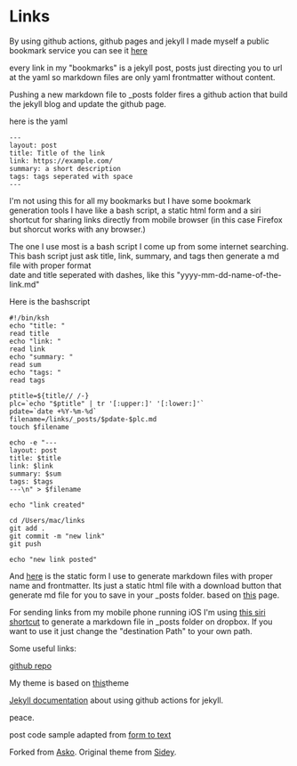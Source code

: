 # Links
By using github actions, github pages and jekyll I made myself a public bookmark service
you can see it [here](https://umtksa.github.io/links/)

every link in my "bookmarks" is a jekyll post, posts just directing you to url at the yaml so markdown files are only yaml frontmatter without content.

Pushing a new markdown file to _posts folder fires a github action that build the jekyll blog and update the github page.

here is the yaml
```
---
layout: post
title: Title of the link
link: https://example.com/
summary: a short description
tags: tags seperated with space
---

```

I'm not using this for all my bookmarks but I have some
bookmark generation tools I have like a bash script, a static html form and a siri shortcut for sharing links directly from mobile browser (in this case Firefox but shorcut works with any browser.)

The one I use most is a bash script I come up from some internet searching.
This bash script just ask title, link, summary, and tags then generate a md file with proper format  
date and title seperated with dashes, like this "yyyy-mm-dd-name-of-the-link.md"

Here is the bashscript

```
#!/bin/ksh
echo "title: "
read title
echo "link: "
read link
echo "summary: "
read sum
echo "tags: "
read tags

ptitle=${title// /-}
plc=`echo "$ptitle" | tr '[:upper:]' '[:lower:]'`
pdate=`date +%Y-%m-%d`
filename=/links/_posts/$pdate-$plc.md
touch $filename

echo -e "---
layout: post
title: $title
link: $link
summary: $sum
tags: $tags
---\n" > $filename

echo "link created"

cd /Users/mac/links
git add .
git commit -m "new link"
git push

echo "new link posted"

```

And [here](https://umtksa.github.io/links/post) is the static form I use to generate markdown files with proper name and frontmatter. Its just a static html file with a download button that generate md file for you to save in your _posts folder.
based on [this](https://www.simongriffee.com/notebook/form-to-txt/) page.

For sending links from my mobile phone running iOS I'm using [this siri shortcut](https://www.icloud.com/shortcuts/65a5ef0312ec4b0cae187dfe0f33349c) to generate a markdown file in _posts folder on dropbox. If you want to use it just change the "destination Path" to your own path.

Some useful links:

[github repo](https://github.com/umtksa/links)

My theme is based on [this](https://github.com/P0WEX/Gesko)theme

[Jekyll documentation](https://jekyllrb.com/docs/continuous-integration/github-actions/) about using github actions for jekyll.

peace.

post code sample adapted from [form to text](https://www.simongriffee.com/notebook/form-to-txt/)


Forked from [Asko](https://github.com/manuelmazzuola/asko).
Original theme from [Sidey](https://github.com/ronv/sidey).
